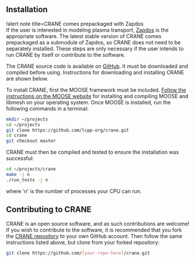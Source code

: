 ## Installation

!alert note title=CRANE comes prepackaged with Zapdos  
If the user is interested in modeling plasma transport, [Zapdos](https://github.com/shannon-lab/zapdos) is the appropriate software. The latest stable version of CRANE comes prepackaged as a submodule of Zapdos, so CRANE does not need to be separately installed. These steps are only necessary if the user intends to run CRANE by itself or contribute to the software.

The CRANE source code is available on [GitHub](https://github.com/lcpp-org/crane). It must be downloaded and compiled before using. Instructions for downloading and installing CRANE are shown below.

To install CRANE, first the MOOSE framework must be included. [Follow the instructions on the MOOSE website](https://mooseframework.org/getting_started/index.html) for installing and compiling MOOSE and libmesh on your operating system. Once MOOSE is installed, run the following commands in a terminal:

```bash
mkdir ~/projects
cd ~/projects
git clone https://github.com/lcpp-org/crane.git
cd crane
git checkout master
```

CRANE must then be compiled and tested to ensure the installation was successful: 

```bash
cd ~/projects/crane
make -j n
./run_tests -j n
```

where 'n' is the number of processes your CPU can run. 

## Contributing to CRANE

CRANE is an open source software, and as such contributions are welcome! If you wish to contribute to the software, it is recommended that you fork the [CRANE repository](https://github.com/lcpp-org/crane) to your own GitHub account. Then follow the same instructions listed above, but clone from your forked repository: 

```bash
git clone https://github.com/[your-repo-here]/crane.git
```
